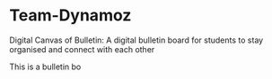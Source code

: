 # Team-Dynamoz
Digital Canvas of Bulletin: A digital bulletin board for students to stay organised and connect with each other 

This is a bulletin bo
